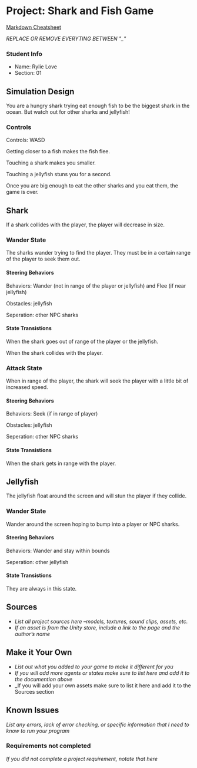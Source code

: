 # Project: Shark and Fish Game

[Markdown Cheatsheet](https://github.com/adam-p/markdown-here/wiki/Markdown-Here-Cheatsheet)

_REPLACE OR REMOVE EVERYTING BETWEEN "\_"_

### Student Info

-   Name: Rylie Love
-   Section: 01

## Simulation Design

You are a hungry shark trying eat enough fish to be the biggest shark in the ocean. But watch out for other sharks and jellyfish!

### Controls

Controls: WASD

Getting closer to a fish makes the fish flee.

Touching a shark makes you smaller.

Touching a jellyfish stuns you for a second.

Once you are big enough to eat the other sharks and you eat them, the game is over.

## Shark

If a shark collides with the player, the player will decrease in size.

### Wander State

The sharks wander trying to find the player. They must be in a certain range of the player to seek them out. 

#### Steering Behaviors

Behaviors: Wander (not in range of the player or jellyfish) and Flee (if near jellyfish)
    
Obstacles: jellyfish

Seperation: other NPC sharks
   
#### State Transistions

When the shark goes out of range of the player or the jellyfish.

When the shark collides with the player.
   
### Attack State

When in range of the player, the shark will seek the player with a little bit of increased speed.

#### Steering Behaviors

Behaviors: Seek (if in range of player)

Obstacles: jellyfish

Seperation: other NPC sharks
   
#### State Transistions

When the shark gets in range with the player. 


## Jellyfish

The jellyfish float around the screen and will stun the player if they collide.

### Wander State

Wander around the screen hoping to bump into a player or NPC sharks.

#### Steering Behaviors

Behaviors: Wander and stay within bounds

Seperation: other jellyfish
   
#### State Transistions

They are always in this state.


## Sources

-   _List all project sources here –models, textures, sound clips, assets, etc._
-   _If an asset is from the Unity store, include a link to the page and the author’s name_

## Make it Your Own

- _List out what you added to your game to make it different for you_
- _If you will add more agents or states make sure to list here and add it to the documention above_
- _If you will add your own assets make sure to list it here and add it to the Sources section

## Known Issues

_List any errors, lack of error checking, or specific information that I need to know to run your program_

### Requirements not completed

_If you did not complete a project requirement, notate that here_

